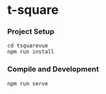 # t-square

### Project Setup

```
cd tsquarevue
npm run install
```



### Compile and Development

```
npm run serve
```
